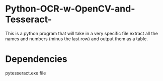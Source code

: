 # Python-OCR-w-OpenCV-and-Tesseract-
This is a python program that will take in a very specific file extract all the names and numbers (minus the last row) and output them as a table.

# Dependencies
pytesseract.exe file
